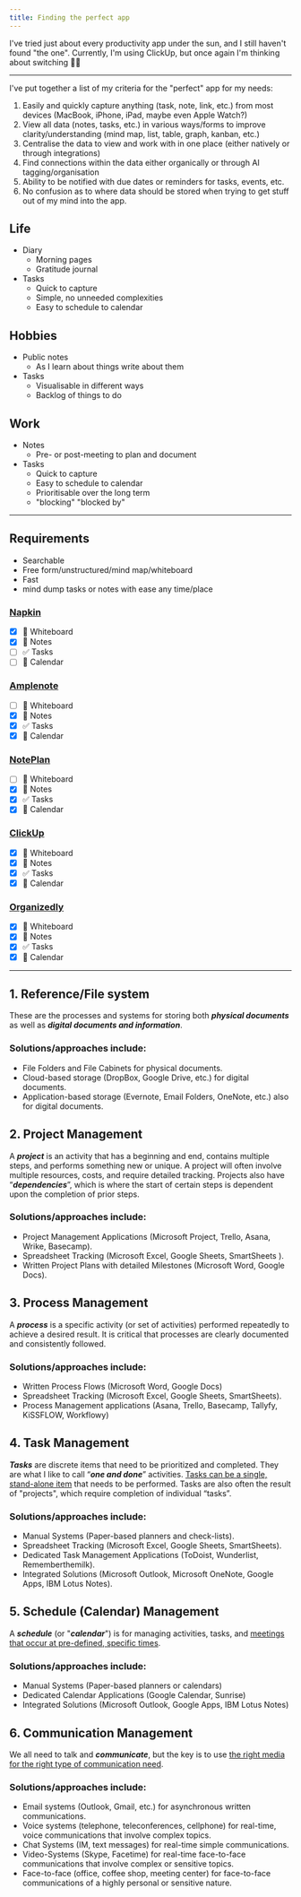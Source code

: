 ```yaml
---
title: Finding the perfect app
---
```


I've tried just about every productivity app under the sun, and I still haven't found "the one".
Currently, I'm using ClickUp, but once again I'm thinking about switching :woman_facepalming:

---

I've put together a list of my criteria for the "perfect" app for my needs:

1.  Easily and quickly capture anything (task, note, link, etc.) from most devices (MacBook, iPhone, iPad, maybe even Apple Watch?)
2.  View all data (notes, tasks, etc.) in various ways/forms to improve clarity/understanding (mind map, list, table, graph, kanban, etc.)
3.  Centralise the data to view and work with in one place (either natively or through integrations)
4.  Find connections within the data either organically or through AI tagging/organisation
5.  Ability to be notified with due dates or reminders for tasks, events, etc.
6.  No confusion as to where data should be stored when trying to get stuff out of my mind into the app.

## Life

- Diary
  - Morning pages
  - Gratitude journal
- Tasks
  - Quick to capture
  - Simple, no unneeded complexities
  - Easy to schedule to calendar

## Hobbies

- Public notes
  - As I learn about things write about them
- Tasks
  - Visualisable in different ways
  - Backlog of things to do

## Work

- Notes
  - Pre- or post-meeting to plan and document
- Tasks
  - Quick to capture
  - Easy to schedule to calendar
  - Prioritisable over the long term
  - "blocking" "blocked by"

---

## Requirements

- Searchable
- Free form/unstructured/mind map/whiteboard
- Fast
- mind dump tasks or notes with ease any time/place

### [Napkin](https://napkin.one)

- [x] :brain: Whiteboard
- [x] :memo: Notes
- [ ] :white_check_mark: Tasks
- [ ] :calendar: Calendar

### [Amplenote](https://www.amplenote.com/)

- [ ] :brain: Whiteboard
- [x] :memo: Notes
- [x] :white_check_mark: Tasks
- [x] :calendar: Calendar

### [NotePlan](https://noteplan.co/)

- [ ] :brain: Whiteboard
- [x] :memo: Notes
- [x] :white_check_mark: Tasks
- [x] :calendar: Calendar

### [ClickUp](https://clickup.com/)

- [x] :brain: Whiteboard
- [x] :memo: Notes
- [x] :white_check_mark: Tasks
- [x] :calendar: Calendar

### [Organizedly](https://www.organized.ly/)

- [x] :brain: Whiteboard
- [x] :memo: Notes
- [x] :white_check_mark: Tasks
- [x] :calendar: Calendar

---

## 1. Reference/File system

These are the processes and systems for storing both **_physical documents_** as well as **_digital documents and information_**.

### Solutions/approaches include:

- File Folders and File Cabinets for physical documents.
- Cloud-based storage (DropBox, Google Drive, etc.) for digital documents.
- Application-based storage (Evernote, Email Folders, OneNote, etc.) also for digital documents.

## 2. Project Management

A **_project_** is an activity that has a beginning and end, contains multiple steps, and performs something new or unique. A project will often involve multiple resources, costs, and require detailed tracking. Projects also have “**_dependencies_**”, which is where the start of certain steps is dependent upon the completion of prior steps.

### Solutions/approaches include:

- Project Management Applications (Microsoft Project, Trello, Asana, Wrike, Basecamp).
- Spreadsheet Tracking (Microsoft Excel, Google Sheets, SmartSheets ).
- Written Project Plans with detailed Milestones (Microsoft Word, Google Docs).

## 3. Process Management

A **_process_** is a specific activity (or set of activities) performed repeatedly to achieve a desired result. It is critical that processes are clearly documented and consistently followed.

### Solutions/approaches include:

- Written Process Flows (Microsoft Word, Google Docs)
- Spreadsheet Tracking (Microsoft Excel, Google Sheets, SmartSheets).
- Process Management applications (Asana, Trello, Basecamp, Tallyfy, KiSSFLOW, Workflowy)

## 4. Task Management

**_Tasks_** are discrete items that need to be prioritized and completed. They are what I like to call “**_one and done_**” activities. [Tasks can be a single, stand-alone item](http://www.emailoverloadsolutions.com/blog/microsoft-outlook-tasks-a-primer) that needs to be performed. Tasks are also often the result of "projects", which require completion of individual “tasks”.

### Solutions/approaches include:

- Manual Systems (Paper-based planners and check-lists).
- Spreadsheet Tracking (Microsoft Excel, Google Sheets, SmartSheets).
- Dedicated Task Management Applications (ToDoist, Wunderlist, Rememberthemilk).
- Integrated Solutions (Microsoft Outlook, Microsoft OneNote, Google Apps, IBM Lotus Notes).

## 5. Schedule (Calendar) Management

A **_schedule_** (or "**_calendar_**") is for managing activities, tasks, and [meetings that occur at pre-defined, specific times](http://www.emailoverloadsolutions.com/blog/balancing-tasks-appointments).

### Solutions/approaches include:

- Manual Systems (Paper-based planners or calendars)
- Dedicated Calendar Applications (Google Calendar, Sunrise)
- Integrated Solutions (Microsoft Outlook, Google Apps, IBM Lotus Notes)

## 6. Communication Management

We all need to talk and **_communicate_**, but the key is to use [the right media for the right type of communication need](http://www.emailoverloadsolutions.com/blog/media-richness-theory-a-quick-primer).

### Solutions/approaches include:

- Email systems (Outlook, Gmail, etc.) for asynchronous written communications.
- Voice systems (telephone, teleconferences, cellphone) for real-time, voice communications that involve complex topics.
- Chat Systems (IM, text messages) for real-time simple communications.
- Video-Systems (Skype, Facetime) for real-time face-to-face communications that involve complex or sensitive topics.
- Face-to-face (office, coffee shop, meeting center) for face-to-face communications of a highly personal or sensitive nature.

